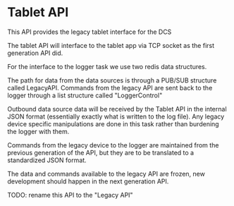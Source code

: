 # Tablet API

This API provides the legacy tablet interface for the DCS

The tablet API will interface to the tablet app via TCP socket as the first generation
API did.

For the interface to the logger task we use two redis data structures.

The path for data from the data sources is through a PUB/SUB structure called LegacyAPI. Commands from the legacy API are sent back to the logger through a list structure called "LoggerControl"
 
Outbound data source data will be received by the Tablet API in the internal JSON format (essentially exactly what is written to the log file). Any legacy device specific manipulations are done in this task rather than burdening the logger with them.

Commands from the legacy device to the logger are maintained from the previous generation of the API, but
they are to be translated to a standardized JSON format.

The data and commands available to the legacy API are frozen, new development should
happen in the next generation API.

TODO: rename this API to the "Legacy API"
